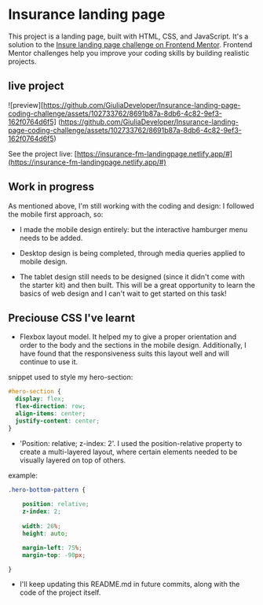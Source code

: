 # Insurance landing page
This project is a landing page, built with HTML, CSS, and JavaScript.
It's a solution to the [Insure landing page challenge on Frontend Mentor](https://www.frontendmentor.io/challenges/insure-landing-page-uTU68JV8). Frontend Mentor challenges help you improve your coding skills by building realistic projects. 

## live project

![preview][https://github.com/GiuliaDeveloper/Insurance-landing-page-coding-challenge/assets/102733762/8691b87a-8db6-4c82-9ef3-162f0764d6f5] (https://github.com/GiuliaDeveloper/Insurance-landing-page-coding-challenge/assets/102733762/8691b87a-8db6-4c82-9ef3-162f0764d6f5)

See the project live: [https://insurance-fm-landingpage.netlify.app/#](https://insurance-fm-landingpage.netlify.app/#)


## Work in progress

As mentioned above, I'm still working with the coding and design: I followed the mobile first approach, so:

- I made the mobile design entirely: but the interactive hamburger menu needs to be added.

- Desktop design is being completed, through media queries applied to mobile design.

- The tablet design still needs to be designed (since it didn't come with the starter kit) and then built. This will be a great opportunity to learn the basics of web design and I can't wait to get started on this task!


## Preciouse CSS I've learnt

- Flexbox layout model. It helped my to give a proper orientation and order to the body and the sections in the mobile design. Additionally, I have found that the responsiveness suits this layout well and will continue to use it.

snippet used to style my hero-section:

```css
#hero-section {
  display: flex;
  flex-direction: row;
  align-items: center;
  justify-content: center;
}
```

- 'Position: relative; z-index: 2'. I used the position-relative property to create a multi-layered layout, where certain elements needed to be visually layered on top of others.

example:

```css
.hero-bottom-pattern {
    
    position: relative;
    z-index: 2;
    
    width: 26%;
    height: auto;

    margin-left: 75%;
    margin-top: -90px;

}
```

- I'll keep updating this README.md in future commits, along with the code of the project itself.
